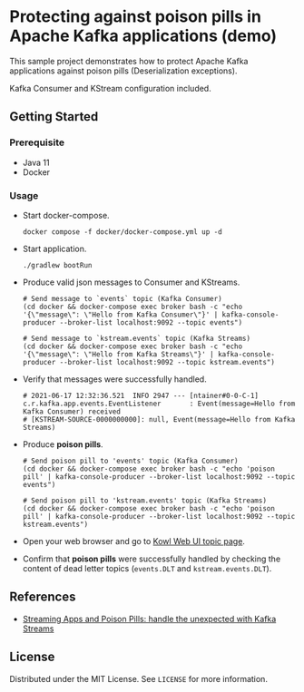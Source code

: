# Protecting against poison pills in Apache Kafka applications (demo)

This sample project demonstrates how to protect Apache Kafka applications against poison pills (Deserialization exceptions).

Kafka Consumer and KStream configuration included.

## Getting Started

### Prerequisite

* Java 11
* Docker

### Usage

* Start docker-compose.
  ```shell
  docker compose -f docker/docker-compose.yml up -d
  ```

* Start application.
  ```shell
  ./gradlew bootRun
  ```

* Produce valid json messages to Consumer and KStreams.
  ```shell
  # Send message to `events` topic (Kafka Consumer)
  (cd docker && docker-compose exec broker bash -c "echo '{\"message\": \"Hello from Kafka Consumer\"}' | kafka-console-producer --broker-list localhost:9092 --topic events")
  
  # Send message to `kstream.events` topic (Kafka Streams)
  (cd docker && docker-compose exec broker bash -c "echo '{\"message\": \"Hello from Kafka Streams\"}' | kafka-console-producer --broker-list localhost:9092 --topic kstream.events")
  ```

* Verify that messages were successfully handled.
  ```shell
  # 2021-06-17 12:32:36.521  INFO 2947 --- [ntainer#0-0-C-1] c.r.kafka.app.events.EventListener       : Event(message=Hello from Kafka Consumer) received
  # [KSTREAM-SOURCE-0000000000]: null, Event(message=Hello from Kafka Streams)
  ```

* Produce **poison pills**.
  ```shell
  # Send poison pill to 'events' topic (Kafka Consumer)
  (cd docker && docker-compose exec broker bash -c "echo 'poison pill' | kafka-console-producer --broker-list localhost:9092 --topic events")
   
  # Send poison pill to 'kstream.events' topic (Kafka Streams)
  (cd docker && docker-compose exec broker bash -c "echo 'poison pill' | kafka-console-producer --broker-list localhost:9092 --topic kstream.events")
  ```

* Open your web browser and go to [Kowl Web UI topic page](http://localhost:8080/topics).

* Confirm that **poison pills** were successfully handled by checking the content of dead letter topics (`events.DLT`
  and `kstream.events.DLT`).
  
## References

* [Streaming Apps and Poison Pills: handle the unexpected with Kafka Streams](https://www.confluent.io/kafka-summit-san-francisco-2019/streaming-apps-and-poison-pills-handle-the-unexpected-with-kafka-streams/)

## License

Distributed under the MIT License. See `LICENSE` for more information.
